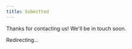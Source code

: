 ```yaml
---
title: Submitted
---
```


Thanks for contacting us! We'll be in touch soon.

Redirecting...

<script>
	setTimeout(function () {
		window.location.href = 'https://www.redlake-tech.com';
	}, 3500);
</script>
